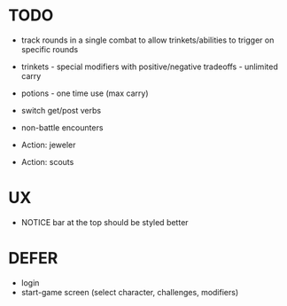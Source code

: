 # TODO

- track rounds in a single combat to allow trinkets/abilities to trigger on specific rounds
- trinkets - special modifiers with positive/negative tradeoffs - unlimited carry
- potions - one time use (max carry)
- switch get/post verbs
- non-battle encounters

- Action: jeweler
- Action: scouts

UX
=====
- NOTICE bar at the top should be styled better

DEFER
=========
- login
- start-game screen (select character, challenges, modifiers)
